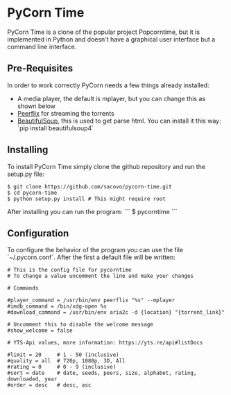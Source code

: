 # PyCorn Time
PyCorn Time is a clone of the popular project Popcorntime, but it is implemented in Python and doesn't have a graphical user interface but a command line interface.

## Pre-Requisites
In order to work correctly PyCorn needs a few things already installed:
* A media player, the default is mplayer, but you can change this as shown below
* [Peerflix](https://github.com/mafintosh/peerflix) for streaming the torrents
* [BeautifulSoup](https://pypi.python.org/pypi/beautifulsoup4/), this is used to get parse html. You can install it this way: ´pip install beautifulsoup4´

## Installing
To install PyCorn Time simply clone the github repository and run the setup.py file:

```
$ git clone https://github.com/sacovo/pycorn-time.git
$ cd pycorn-time
$ python setup.py install # This might require root
```

After installing you can run the program:
´´´
$ pycorntime
´´´

## Configuration
To configure the behavior of the program you can use the file ´~/.pycorn.conf´.
After the first a default file will be written:

```
# This is the config file for pycorntime
# To change a value uncomment the line and make your changes

# Commands

#player_command = /usr/bin/env peerflix "%s" --mplayer
#imdb_command = /bin/xdg-open %s
#download_command = /usr/bin/env aria2c -d {location} "{torrent_link}"

# Uncomment this to disable the welcome message
#show_welcome = false

# YTS-Api values, more information: https://yts.re/api#listDocs

#limit = 20     # 1 - 50 (inclusive)
#quality = all  # 720p, 1080p, 3D, All
#rating = 0     # 0 - 9 (inclusive)
#sort = date    # date, seeds, peers, size, alphabet, rating, downloaded, year
#order = desc   # desc, asc
```
